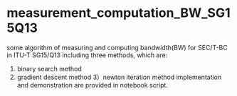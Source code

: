# measurement_computation_BW_SG15Q13
some algorithm of measuring and computing bandwidth(BW) for SEC/T-BC in ITU-T SG15/Q13
including three methods, which are:
1) binary search method
2) gradient descent method
3）newton iteration method
implementation and demonstration are provided in notebook script.
